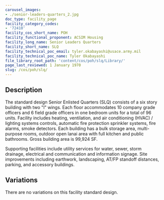 ```yaml
---
carousel_images:
- ./senior-leaders-quarters_2.jpg
doc_type: facility_page
facility_category_codes:
- '72410'
facility_cos_short_name: POH
facility_functional_proponent: ACSIM Housing
facility_long_name: Senior Leaders Quarters
facility_short_name: SLQ
facility_technical_poc_email: tyler.okabayashi@usace.army.mil
facility_technical_poc_name: Tyler Okabayashi
file_library_root_path: 'content/cos/poh/slq/Library/'
page_last_reviewed: 1 January 1970
slug: /cos/poh/slq/
---
```




## Description

The standard design Senior Enlisted Quarters (SLQ) consists of a six story building with two "l" wings. Each floor accommodates 10 company grade officers and 6 field grade officers in one bedroom units for a total of 96 units. Facility includes heating, ventilation, and air conditioning (HVAC) / lighting systems controls, automatic fire protection sprinkler systems, fire alarms, smoke detectors. Each building has a bulk storage area, multi-purpose rooms, outdoor open lanai area with full kitchen and public bathrooms. Gross building area is 99,924 SF.

Supporting facilities include utility services for water, sewer, storm drainage, electrical and communication and information signage. Site improvements including earthwork, landscaping, AT/FP standoff distances, parking, and accessory buildings.

## Variations

There are no variations on this facility standard design.